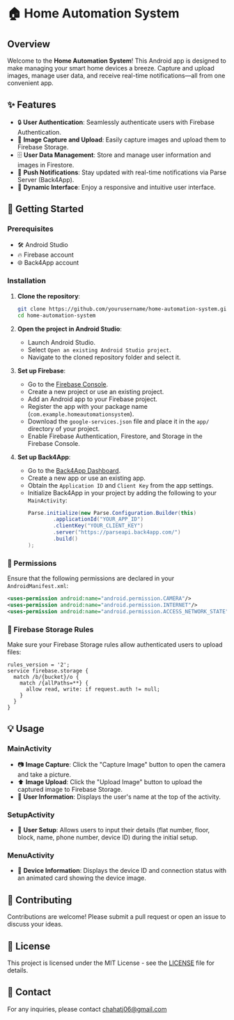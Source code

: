 
# 🏠 Home Automation System

## Overview

Welcome to the **Home Automation System**! This Android app is designed to make managing your smart home devices a breeze. Capture and upload images, manage user data, and receive real-time notifications—all from one convenient app.

## ✨ Features

- 🔒 **User Authentication**: Seamlessly authenticate users with Firebase Authentication.
- 📸 **Image Capture and Upload**: Easily capture images and upload them to Firebase Storage.
- 🗄️ **User Data Management**: Store and manage user information and images in Firestore.
- 🔔 **Push Notifications**: Stay updated with real-time notifications via Parse Server (Back4App).
- 📱 **Dynamic Interface**: Enjoy a responsive and intuitive user interface.

## 🚀 Getting Started

### Prerequisites

- 🛠️ Android Studio
- 🔥 Firebase account
- 🌐 Back4App account

### Installation

1. **Clone the repository**:
   ```bash
   git clone https://github.com/yourusername/home-automation-system.git
   cd home-automation-system
   ```

2. **Open the project in Android Studio**:
   - Launch Android Studio.
   - Select `Open an existing Android Studio project`.
   - Navigate to the cloned repository folder and select it.

3. **Set up Firebase**:
   - Go to the [Firebase Console](https://console.firebase.google.com/).
   - Create a new project or use an existing project.
   - Add an Android app to your Firebase project.
   - Register the app with your package name (`com.example.homeautomationsystem`).
   - Download the `google-services.json` file and place it in the `app/` directory of your project.
   - Enable Firebase Authentication, Firestore, and Storage in the Firebase Console.

4. **Set up Back4App**:
   - Go to the [Back4App Dashboard](https://dashboard.back4app.com/).
   - Create a new app or use an existing app.
   - Obtain the `Application ID` and `Client Key` from the app settings.
   - Initialize Back4App in your project by adding the following to your `MainActivity`:
     ```java
     Parse.initialize(new Parse.Configuration.Builder(this)
             .applicationId("YOUR_APP_ID")
             .clientKey("YOUR_CLIENT_KEY")
             .server("https://parseapi.back4app.com/")
             .build()
     );
     ```

### 📜 Permissions

Ensure that the following permissions are declared in your `AndroidManifest.xml`:
```xml
<uses-permission android:name="android.permission.CAMERA"/>
<uses-permission android:name="android.permission.INTERNET"/>
<uses-permission android:name="android.permission.ACCESS_NETWORK_STATE"/>
```

### 📂 Firebase Storage Rules

Make sure your Firebase Storage rules allow authenticated users to upload files:
```plaintext
rules_version = '2';
service firebase.storage {
  match /b/{bucket}/o {
    match /{allPaths=**} {
      allow read, write: if request.auth != null;
    }
  }
}
```

## 💡 Usage

### MainActivity

- 📷 **Image Capture**: Click the "Capture Image" button to open the camera and take a picture.
- ⬆️ **Image Upload**: Click the "Upload Image" button to upload the captured image to Firebase Storage.
- 👤 **User Information**: Displays the user's name at the top of the activity.

### SetupActivity

- 📝 **User Setup**: Allows users to input their details (flat number, floor, block, name, phone number, device ID) during the initial setup.

### MenuActivity

- 📱 **Device Information**: Displays the device ID and connection status with an animated card showing the device image.

## 🤝 Contributing

Contributions are welcome! Please submit a pull request or open an issue to discuss your ideas.

## 📄 License

This project is licensed under the MIT License - see the [LICENSE](LICENSE) file for details.

## 📧 Contact

For any inquiries, please contact [chahatj06@gmail.com](mailto:chahatj06@gmail.com)
